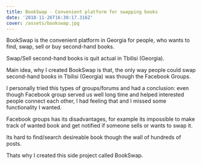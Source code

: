 ```yaml
---
title: BookSwap - Convenient platform for swapping books
date: '2018-11-26T16:30:17.316Z'
cover: /assets/bookswap.jpg
---
```


BookSwap is the convenient platform in Georgia for people, who wants to find, swap, sell or buy second-hand books.

Swap/Sell second-hand books is quit actual in Tbilisi (Georgia).

Main idea, why I created BookSwap is that, the only way people could swap second-hand books in Tbilisi (Georgia) was though the Facebook Groups.

<!-- read more -->

I personally tried this types of groups/forums and had a conclusion: even though Facebook group served us well long time and helped interested people connect each other, I had feeling that and I missed some functionality I wanted.

Facebook groups has its disadvantages, for example its impossible to make track of wanted book and get notified if someone sells or wants to swap it.

Its hard to find/search desireable book though the wall of hundreds of posts.

Thats why I created this side project called BookSwap.
